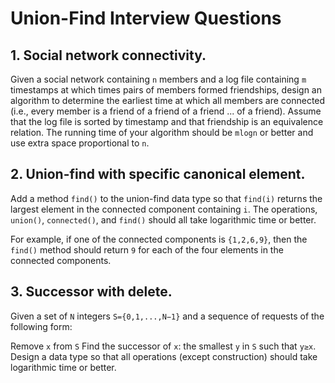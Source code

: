 # Union-Find Interview Questions

## 1. Social network connectivity.
Given a social network containing `n` members and a log file containing `m` timestamps at which times pairs of members formed friendships, design an algorithm to determine the earliest time at which all members are connected (i.e., every member is a friend of a friend of a friend ... of a friend). Assume that the log file is sorted by timestamp and that friendship is an equivalence relation. The running time of your algorithm should be `mlogn` or better and use extra space proportional to `n`.

## 2. Union-find with specific canonical element.
Add a method `find()` to the union-find data type so that `find(i)` returns the largest element in the connected component containing `i`. The operations, `union()`, `connected()`, and `find()` should all take logarithmic time or better.

For example, if one of the connected components is `{1,2,6,9}`, then the `find()` method should return `9` for each of the four elements in the connected components.

## 3. Successor with delete.
Given a set of `N` integers `S={0,1,...,N−1}` and a sequence of requests of the following form:

Remove `x` from `S`
Find the successor of `x`: the smallest `y` in `S` such that `y≥x`.
Design a data type so that all operations (except construction) should take logarithmic time or better.
